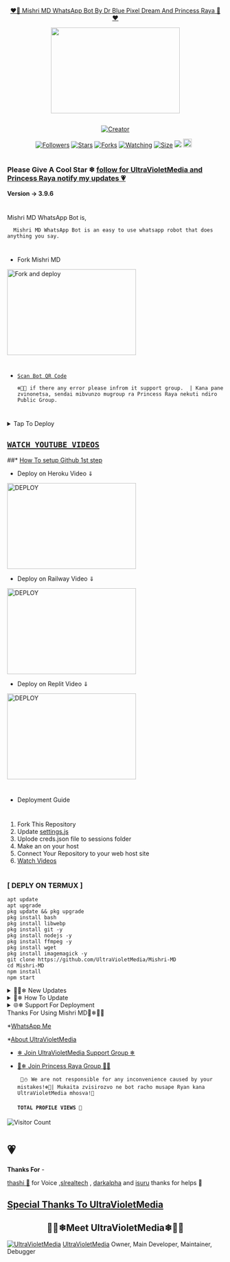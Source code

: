 
<p align="center"> 
<u>♥️🌹 Mishri MD WhatsApp Bot By Dr Blue Pixel Dream And Princess Raya 🌹♥️</u>
</p>
<p align="center">
<img src="https://graph.org/file/0c6326f9827c9ec6eea99.jpg" width="300" height="200"/>
</p>
<p align="center">
  <a href="#"><img src="http://readme-typing-svg.herokuapp.com?color=d1fa02&center=true&vCenter=true&multiline=false&lines=Mishri+MD+WhatsApp+Bot+By+Ryan" alt="">
</p>
<p align="center">
<a href="#"><img title="Creator" src="https://img.shields.io/badge/Creator-Dr Blue Pixel Dream & Princess Raya-blue.svg?style=for-the-badge&logo=github"></a>
</p>
<p align="center">
<a href="https://github.com/UltraVioletMedia?tab=followers"><img title="Followers" src="https://img.shields.io/github/followers/AlipBot?color=green&style=flat-square"></a>
<a href="https://github.com/UltraVioletMedia/Mishri-MD/stargazers/"><img title="Stars" src="https://img.shields.io/github/stars/UltraVioletMedia/Mishri-MD?color=white&style=flat-square"></a>
<a href="https://github.com/UltraVioletMedia/Mishri-MD/network/members"><img title="Forks" src="https://img.shields.io/github/forks/UltraVioletMedia/Mishri-MD?color=yellow&style=flat-square"></a>
<a href="https://github.com/UltraVioletMedia/Mishri-MD/watchers"><img title="Watching" src="https://img.shields.io/github/watchers/UltraVioletMedia/Mishri-MD?label=Watchers&color=red&style=flat-square"></a>
<a href="https://github.com/UltraVioletMedia/Mishri-MD/"><img title="Size" src="https://img.shields.io/github/repo-size/AlipBot/Api-Alpis?style=flat-square&color=darkred"></a>
<a href="https://hits.seeyoufarm.com"><img src="https://hits.seeyoufarm.com/api/count/incr/badge.svg?url=https://github.com/UltraVioletMedia/Mishri-MD/%2Fhit-counter&count_bg=%2379C83D&title_bg=%23555555&icon=probot.svg&icon_color=%2304FF00&title=hits&edge_flat=false"/></a>
<a href="https://github.com/UltraVioletMedia/Mishri-MD/graphs/commit-activity"><img height="20" src="https://img.shields.io/badge/Maintained-No-red.svg"></a>&nbsp;&nbsp;
</p>

# 

### Please Give A Cool Star ❄ [follow for UltraVioletMedia and Princess Raya notify my updates 💗](https://github.com/UltraVioletMedia)
<b>Version -> 3.9.6</b>
# 
Mishri MD WhatsApp Bot is,

      Mishri MD WhatsApp Bot is an easy to use whatsapp robot that does anything you say.

# 
* Fork Mishri MD

<p align="left">
<a href="https://github.com/UltraVioletMedia/Mishri-MD/fork"><img align="center" src="https://graph.org/file/ec34130a0bcebcac02e66.jpg" alt="Fork and deploy" height="200" width="300" /></a>

# 

* [`Scan Bot QR Code`](https://replit.com/@MRNima/QUEEN-ELISA-MULTIAUTH-QR-SCANER)

      ❄🎉🌹 if there any error please infrom it support group.  | Kana pane zvinonetsa, sendai mibvunzo mugroup ra Princess Raya nekuti ndiro Public Group.
# 

<details>
<summary>Tap To Deploy</summary>


[`Deploy on Railway`](https://railway.app?referralCode=jDDNQq)

[`Deploy on Koyeb`](https://app.koyeb.com/)

[`Deploy on Mogenius`](https://studio.mogenius.com/)

[`Deploy on heroku`](https://heroku.com/deploy?template=https://github.com/UltraVioletMedia/Mishri-MD)

[`Deploy on Replit`](https://replit.com/github/UltraVioletMedia/Mishri-MD)

[`Deploy on Uffizzi`](https://www.uffizzi.com/)
</details>

## [`WATCH YOUTUBE VIDEOS`](https://youtube.com/@PrincessRaya-pl2yi?si=O9QhyGpDFhE2sCbr)
 
  ##* [How To setup Github 1st step](https://youtu.be/DEpSpJRg4CA)
  
 * Deploy on Heroku Video ⇓
 <p align="left">
<a href="https://youtu.be/IIl6etHMyoA"><img align="center" src="https://graph.org/file/7f43f925d8fd85f37ff73.jpg" alt="DEPLOY" height="200" width="300" /></a>
   
* Deploy on Railway Video ⇓
 <p align="left">
<a href="https://youtu.be/j91TKKIXaMg"><img align="center" src="https://graph.org/file/5c888f7f4de9bf6aae793.jpg" alt="DEPLOY" height="200" width="300" /></a>
   
* Deploy on Replit Video ⇓
 <p align="left">
<a href="[https://youtube.com/mrnimaofc](https://youtu.be/j91TKKIXaMg)"><img align="center" src="https://graph.org/file/ea3c450e9754285a2a505.jpg" alt="DEPLOY" height="200" width="300" /></a>
   
   
   
# 
#
+ Deployment Guide
# 
1. Fork This Repository 
2. Update [settings.js]()
3. Uplode creds.json file to sessions folder
4. Make an on your host
5. Connect Your Repository to your web host site
6. [Watch Videos](http://youtube.com/)
# 
# 
### [ DEPLY ON TERMUX ]
 ```   
apt update
apt upgrade
pkg update && pkg upgrade
pkg install bash
pkg install libwebp
pkg install git -y
pkg install nodejs -y 
pkg install ffmpeg -y 
pkg install wget
pkg install imagemagick -y
git clone https://github.com/UltraVioletMedia/Mishri-MD
cd Mishri-MD
npm install
npm start
```
<details>
<summary>🌹🎉❄ New Updates</summary>

• Fix Youtube video and song not download error. 


<p>
</details>
<details>
<summary>🎉❄ How To Update </summary>
<p>
</details>
<details>
<summary>🌐❄ Support For Deployment </summary>
<p>
</details>
Thanks For Using Mishri MD🎉❄💃💖

*[WhatsApp Me](https://wa.me/263780177755)

*[About UltraVioletMedia](https://ultraviolet-media.blogspot.com/2023/04/ultravioletmedia-key-for-universal.html?m=1)

* [❄ Join UltraVioletMedia Support Group ❄](https://chat.whatsapp.com/IZ5WiSOxyiBG6esKJHUwyS)

* [🌹❄ Join Princess Raya Group 🌹🎉](https://chat.whatsapp.com/I2tEA3GRu4M5gdsxeFf3vY)

     
       💖⛄ We are not responsible for any inconvenience caused by your mistakes!❄🌹| Mukaita zvisirozvo ne bot racho musape Ryan kana UltraVioletMedia mhosva!🎉

  
  #### ```TOTAL PROFILE VIEWS 🎉```
![Visitor Count](https://profile-counter.glitch.me/UltraVioletMedia/count.svg)

<h1>💗</h1> 
<b>Thanks For</b> -

 [thashi 💖]() for Voice ,[slrealtech](https://youtube.com/slrealtech) , [darkalpha](http://github.com/darkalphaxteam) and [isuru]() thanks for helps 💖

 
## [ Special Thanks To UltraVioletMedia ](https://github.com/UltraVioletMedia)

<h2 align="center">🌹🎉❄Meet UltraVioletMedia❄🌹🎉
</h2>

[![UltraVioletMedia](https://github.com/UltraVioletMedia.png)](https://github.com/UltraVioletMedia)
[UltraVioletMedia](https://github.com/UltraVioletMedia) 
Owner, Main Developer, Maintainer, Debugger  
